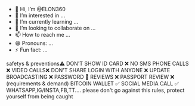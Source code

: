 - 👋 Hi, I’m @ELON360
- 👀 I’m interested in ...
- 🌱 I’m currently learning ...
- 💞️ I’m looking to collaborate on ...
- 📫 How to reach me ...
- 😄 Pronouns: ...
- ⚡ Fun fact: ...

<!---
ELON360/ELON360 is a ✨ special ✨ repository because its `README.md` (this file) appears on your GitHub profile.
You can click the Preview link to take a look at your changes.
--->
safetys & preventions⚠️
DON'T SHOW ID CARD ❌
NO SMS PHONE CALLS ❌
VIDEO CALLS❌
DON'T SHARE LOGIN WITH ANYONE ❌
UPDATE BROADCASTING ❌
PASSWORD 🔑 REVIEWS ❌
PASSPORT REVIEW ❌
(requirements & demand)
BITCOIN WALLET ✅
SOCIAL MEDIA CALL ✅ WHATSAPP,IG/INSTA,FB,TT....
please don't go against this rules, protect yourself from being caught
